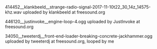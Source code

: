 414452__klankbeeld__strange-radio-signal-2017-11-10t22_30_14z_14575-khz.wav uploaded by klankbeeld at freesound.org

446120__justinvoke__engine-loop-4.ogg uploaded by JustInvoke at freesound.org

34050__tweeterdj__front-end-loader-breaking-concrete-jackhammer.ogg uploaded by tweeterdj at freesound.org, looped by me
